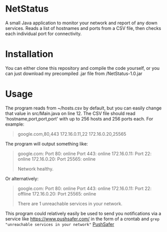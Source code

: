 # NetStatus
A small Java application to monitor your network and report of any down services.
Reads a list of hostnames and ports from a CSV file, then checks each individual port for connectivity.

# Installation
You can either clone this repository and compile the code yourself, or you can just download my precompiled .jar file from /NetStatus-1.0.jar

# Usage
The program reads from ~/hosts.csv by default, but you can easily change that value in src/Main.java on line 12.
The CSV file should read 'hostname,port,port,port' with up to 256 hosts and 256 ports each. For example:
>google.com,80,443
>172.16.0.11,22
>172.16.0.20,25565

The program will output something like:
>google.com:
>	Port 80:		online
>	Port 443:		online
>172.16.0.11:
>	Port 22:		online
>172.16.0.20:
>	Port 25565:		online
>
>Network healthy.

Or alternatively:
>google.com:
>	Port 80:		online
>	Port 443:		online
>172.16.0.11:
>	Port 22:		offline
>172.16.0.20:
>	Port 25565:		online
>
>There are 1 unreachable services in your network.

This program could relatively easily be used to send you notifications via a service like https://www.pushsafer.com/ in the form of a crontab and `grep "unreachable services in your network"`
[PushSafer](https://www.pushsafer.com/)

